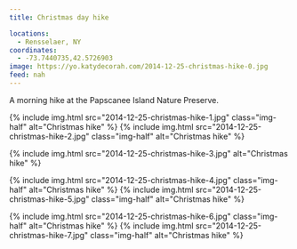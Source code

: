 ```yaml
---
title: Christmas day hike

locations:
  - Rensselaer, NY
coordinates:
  - -73.7440735,42.5726903
image: https://yo.katydecorah.com/2014-12-25-christmas-hike-0.jpg
feed: nah
---
```


A morning hike at the Papscanee Island Nature Preserve.

<div class="photos">

{% include img.html src="2014-12-25-christmas-hike-1.jpg" class="img-half" alt="Christmas hike" %}
{% include img.html src="2014-12-25-christmas-hike-2.jpg" class="img-half" alt="Christmas hike" %}

{% include img.html src="2014-12-25-christmas-hike-3.jpg" alt="Christmas hike" %}

{% include img.html src="2014-12-25-christmas-hike-4.jpg" class="img-half" alt="Christmas hike" %}
{% include img.html src="2014-12-25-christmas-hike-5.jpg" class="img-half" alt="Christmas hike" %}

{% include img.html src="2014-12-25-christmas-hike-6.jpg" class="img-half" alt="Christmas hike" %}
{% include img.html src="2014-12-25-christmas-hike-7.jpg" class="img-half" alt="Christmas hike" %}

</div>
